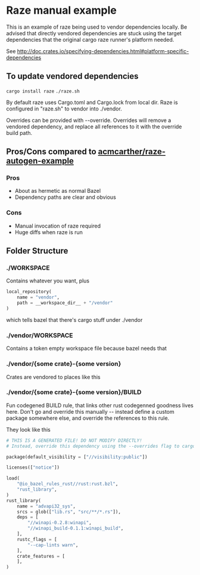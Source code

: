 # Raze manual example

This is an example of raze being used to vendor dependencies locally. Be advised that directly vendored dependencies are stuck using the target dependencies that the original cargo raze runner's platform needed.

See http://doc.crates.io/specifying-dependencies.html#platform-specific-dependencies

## To update vendored dependencies
`cargo install raze`
`./raze.sh`

By default raze uses Cargo.toml and Cargo.lock from local dir. Raze is configured in "raze.sh" to vendor into ./vendor.

Overrides can be provided with --override. Overrides will remove a vendored dependency, and replace all references to it with the override build path.

## Pros/Cons compared to [acmcarther/raze-autogen-example](https://github.com/acmcarther/raze-autogen-example)

### Pros
- About as hermetic as normal Bazel
- Dependency paths are clear and obvious 

### Cons
- Manual invocation of raze required
- Huge diffs when raze is run

## Folder Structure
### ./WORKSPACE
Contains whatever you want, plus
```python
local_repository(
    name = "vendor",
    path = __workspace_dir__ + "/vendor"
)
```
which tells bazel that there's cargo stuff under ./vendor

### ./vendor/WORKSPACE
Contains a token empty workspace file because bazel needs that

### ./vendor/{some crate}-{some version}
Crates are vendored to places like this

### ./vendor/{some crate}-{some version}/BUILD
Fun codegened BUILD rule, that links other rust codegenned goodness lives here.
Don't go and override this manually -- instead define a custom package somewhere else, and override the references to this rule.

They look like this
```python
# THIS IS A GENERATED FILE! DO NOT MODIFY DIRECTLY!
# Instead, override this dependency using the --overrides flag to cargo raze

package(default_visibility = ["//visibility:public"])

licenses(["notice"])

load(
    "@io_bazel_rules_rust//rust:rust.bzl",
    "rust_library",
)
rust_library(
    name = "advapi32_sys",
    srcs = glob(["lib.rs", "src/**/*.rs"]),
    deps = [
        "//winapi-0.2.8:winapi",
        "//winapi_build-0.1.1:winapi_build",
    ],
    rustc_flags = [
        "--cap-lints warn",
    ],
    crate_features = [
    ],
)
```
